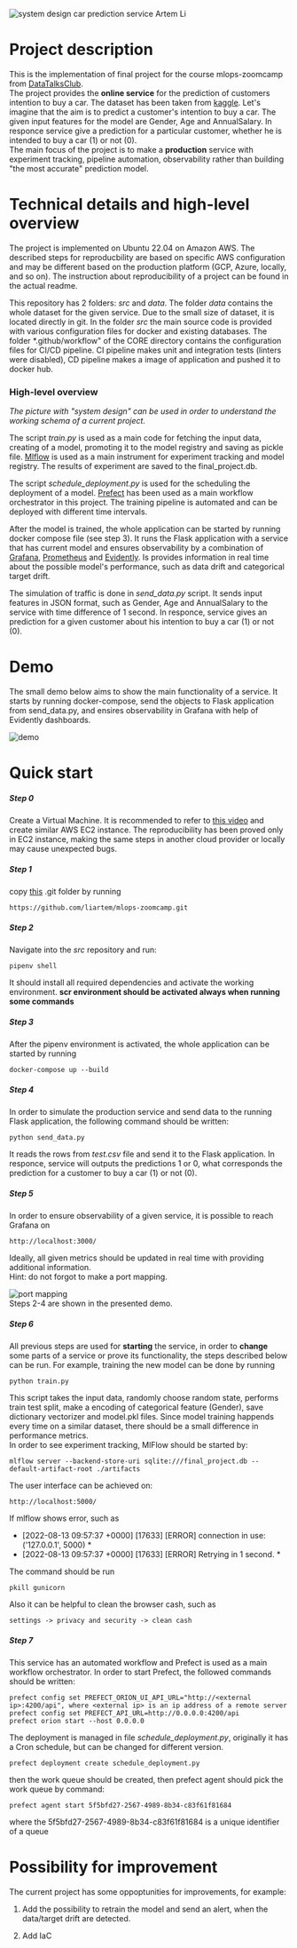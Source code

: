 ![system design car prediction service Artem Li](https://user-images.githubusercontent.com/54916420/184544310-790e099a-1dec-4d10-8d1f-44e730c5f4ee.JPG)

<h1> Project description</h1>

This is the implementation of final project for the course mlops-zoomcamp from [DataTalksClub](https://github.com/DataTalksClub/mlops-zoomcamp). <br/>
The project provides the **online service** for the prediction of customers intention to buy a car. The dataset has been taken from [kaggle](https://www.kaggle.com/code/ehetshamshaukat/car-purchase-decision-analysis-and-model/data). Let's imagine that the aim is to predict a customer's intention to buy a car. The given input features for the model are Gender, Age and AnnualSalary. In responce service give a prediction for a particular customer, whether he is intended to buy a car (1) or not (0). <br/>
The main focus of the project is to make a **production** service with experiment tracking, pipeline automation, observability rather than building "the most accurate" prediction model. <br/>

<h1> Technical details and high-level overview</h1>

The project is implemented on Ubuntu 22.04 on Amazon AWS. The described steps for reproducbility are based on specific AWS configuration and may be different based on the production platform (GCP, Azure, locally, and so on). The instruction about reproducibility of a project can be found in the actual readme. <br/>

This repository has 2 folders: *src*  and *data*. The folder *data* contains the whole dataset for the given service. Due to the small size of dataset, it is located directly in git. In the folder *src* the main source code is provided with various configuration files for docker and existing databases. The folder *.github/workflow" of the CORE directory contains the configuration files for CI/CD pipeline. CI pipeline makes unit and integration tests (linters were disabled), CD pipeline makes a image of application and pushed it to docker hub. <br/>

### High-level overview

*The picture with "system design" can be used in order to understand the working schema of a current project.* <br/>

The script *train.py* is used as a main code for fetching the input data, creating of a model, promoting it to the model registry and saving as pickle file. [Mlflow](https://mlflow.org/) is used as a main instrument for experiment tracking and model registry. The results of experiment are saved to the final_project.db. <br/>

The script *schedule_deployment.py* is used for the scheduling the deployment of a model. [Prefect](https://www.prefect.io/) has been used as a main workflow orchestrator in this project. The training pipeline is automated and can be deployed with different time intervals. <br/>

After the model is trained, the whole application can be started by running docker compose file (see step 3). It runs the Flask application  with a service that has current model and ensures observability by a combination of [Grafana](https://grafana.com/), [Prometheus](https://prometheus.io/) and [Evidently](https://github.com/evidentlyai). Is provides information in real time about the possible model's performance, such as data drift and categorical target drift.

The simulation of traffic is done in *send_data.py* script. It sends input features in JSON format, such as Gender, Age and AnnualSalary to the service with time difference of 1 second. In responce, service gives an prediction for a given customer about his intention to buy a car (1) or not (0).

<h1> Demo </h1>

The small demo below aims to show the main functionality of a service. It starts by running docker-compose, send the objects to Flask application from send_data.py, and ensires observability in Grafana with help of Evidently dashboards. 

![demo ](https://user-images.githubusercontent.com/54916420/184533951-d26b2ede-da27-4e14-bebc-a8821daaba1b.gif)

<h1> Quick start </h1>

##### Step 0
Create a Virtual Machine. It is recommended to refer to [this video](https://www.youtube.com/watch?v=IXSiYkP23zo&list=PL3MmuxUbc_hIUISrluw_A7wDSmfOhErJK&index=3&ab_channel=DataTalksClub%E2%AC%9B) and create similar AWS EC2 instance. The reproducibility has been proved only in EC2 instance, making the same steps in another cloud provider or locally may cause unexpected bugs.<br/>

##### Step 1
copy [this](https://github.com/liartem/mlops-zoomcamp) .git folder by running 
```
https://github.com/liartem/mlops-zoomcamp.git
```

##### Step 2
Navigate into the *src* repository and run:
```
pipenv shell
```
It should install all required dependencies and activate the working environment. **scr environment should be activated always when running some commands**

##### Step 3
After the pipenv environment is activated, the whole application can be started by running 
```
docker-compose up --build
```
##### Step 4
In order to simulate the production service and send data to the running Flask application, the following command should be written: 
```
python send_data.py
```
It reads the rows from *test.csv* file and send it to the Flask application. In responce, service will outputs the predictions 1 or 0, what corresponds the prediction for a customer to buy a car (1) or not (0). 

##### Step 5
In order to ensure observability of a given service, it is possible to reach Grafana on
```
http://localhost:3000/
```
Ideally, all given metrics should be updated in real time with providing additional information. <br/>
Hint: do not forgot to make a port mapping. 

![port mapping](https://user-images.githubusercontent.com/54916420/184546076-e465e10e-3692-4d2c-958a-1697bcc6eea6.png) <br/>
Steps 2-4 are shown in the presented demo. 

##### Step 6
All previous steps are used for **starting** the service, in order to **change** some parts of a service or prove its functionality, the steps described below can be run.
For example, training the new model can be done by running 

```
python train.py
```
This script takes the input data, randomly choose random state, performs train test split, make a encoding of categorical feature (Gender), save dictionary vectorizer and model.pkl files. Since model training happends every time on a similar dataset, there should be a small difference in performance metrics. <br/>
In order to see experiment tracking, MlFlow should be started by: 

```
mlflow server --backend-store-uri sqlite:///final_project.db --default-artifact-root ./artifacts
```
The user interface can be achieved on: 
```
http://localhost:5000/
```
If mlflow shows error, such as <br/>


* \[2022-08-13 09:57:37 +0000\] \[17633\] \[ERROR\] connection in use: ('127.0.0.1', 5000) * <br/>
* \[2022-08-13 09:57:37 +0000\] \[17633\] \[ERROR\] Retrying in 1 second. * <br/>

The command should be run <br/>

```
pkill gunicorn
```

Also it can be helpful to clean the browser cash, such as <br/>

```
settings -> privacy and security -> clean cash
```

##### Step 7

This service has an automated workflow and Prefect is used as a main workflow orchestrator. In order to start Prefect, the followed commands should be written: 
```
prefect config set PREFECT_ORION_UI_API_URL="http://<external ip>:4200/api", where <external ip> is an ip address of a remote server
prefect config set PREFECT_API_URL=http://0.0.0.0:4200/api
prefect orion start --host 0.0.0.0
```

The deployment is managed in file *schedule_deployment.py*, originally it has a Cron schedule, but can be changed for different version. 

```
prefect deployment create schedule_deployment.py 
```

then the work queue should be created, then prefect agent should pick the work queue by command: 

```
prefect agent start 5f5bfd27-2567-4989-8b34-c83f61f81684 
```
where the 5f5bfd27-2567-4989-8b34-c83f61f81684 is a unique identifier of a queue


# Possibility for improvement

The current project has some oppoptunities for improvements, for example: <br/>

1) Add the possibility to retrain the model and send an alert, when the data/target drift are detected. 

2) Add IaC

